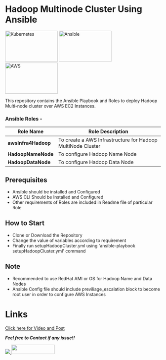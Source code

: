 # Hadoop Multinode Cluster Using Ansible  

<img src="https://juststickers.in/wp-content/uploads/2014/07/Hadoop.jpg" height=100 width=170 alt="Kubernetes" /> <img src="https://gorillalogic.com/wp-content/uploads/2016/10/maxresdefault-1.jpg" height=100 width=170 alt="Ansible" /> <img src="https://www.metaltoad.com/sites/default/files/styles/large_personal_photo_870x500_/public/2020-05/aws-logo-blog-header.png?itok=t4o3meiH" height=100 width=170 alt="AWS" />

This repository contains the Ansible Playbook and Roles to deploy Hadoop Multi-node cluster over AWS EC2 Instances.  
  
### Ansible Roles -   

**Role Name** | **Role Description**
------------- | --------------------
**awsInfra4Hadoop** | To create a AWS Infrastructure for Hadoop MultiNode Cluster
**HadoopNameNode** | To configure Hadoop Name Node  
**HadoopDataNode** | To configure Hadoop Data Node

## Prerequisites   
- Ansible should be installed and Configured
- AWS CLI Should be Installed and Configured  
- Other requirements of Roles are included in Readme file of particular Role

## How to Start 
- Clone or Download the Repository  
- Change the value of variables according to requirement  
- Finally run setupHadoopCluster.yml using 'ansible-playbook setupHadoopCluster.yml' command  

## Note  
- Recommended to use RedHat AMI or OS for Hadoop Name and Data Nodes  
- Ansible Config file should include previliage_escalation block to become root user in order to configure AWS Instances  

# Links

[Click here for Video and Post](https://www.linkedin.com/in/amanjhagrolia143)
  
***Feel free to Contact if any issue!!***

<a href="https://www.linkedin.com/posts/amanjhagrolia143_vimaldaga-righteducation-educationredefine-activity-6778537176985587712-XVGt" target="_blank"> <img src="https://img.shields.io/badge/LinkedIn-0077B5?style=for-the-badge&logo=linkedin&logoColor=white" /> </a> 
<a href="https://galaxy.ansible.com/jhagdu" target="_blank"> <img src="https://galaxy.ansible.com/assets/galaxy-logo-02.svg" height=30 width=140 /> </a>
